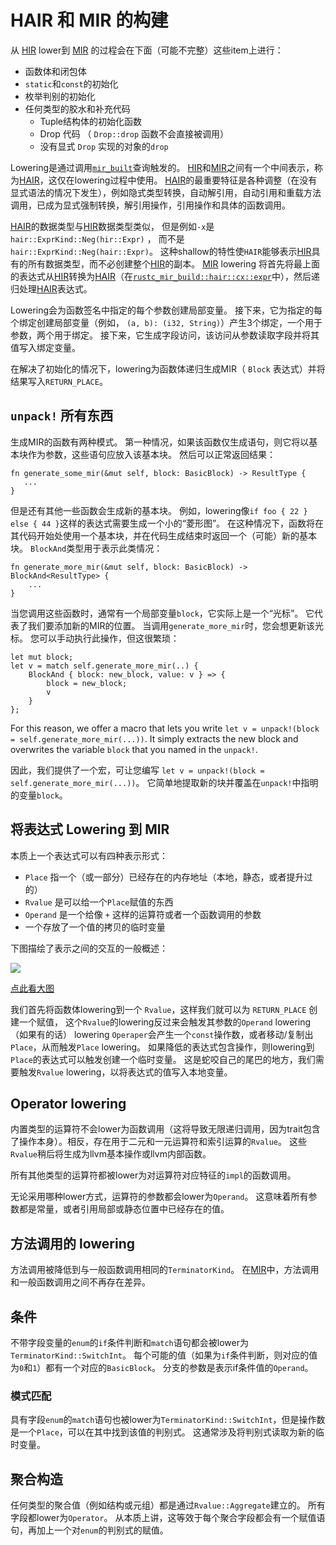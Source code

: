 # HAIR 和 MIR 的构建

从 [HIR] lower到 [MIR] 的过程会在下面（可能不完整）这些item上进行：

* 函数体和闭包体
* `static`和`const`的初始化
* 枚举判别的初始化
* 任何类型的胶水和补充代码
    * Tuple结构体的初始化函数
    * Drop 代码 （ `Drop::drop` 函数不会直接被调用）
    * 没有显式 `Drop` 实现的对象的`drop`

Lowering是通过调用[`mir_built`]查询触发的。
[HIR]和[MIR]之间有一个中间表示，称为[HAIR]，这仅在lowering过程中使用。
[HAIR]的最重要特征是各种调整（在没有显式语法的情况下发生），例如隐式类型转换，自动解引用，自动引用和重载方法调用，已成为显式强制转换，解引用操作，引用操作和具体的函数调用。

[HAIR]的数据类型与[HIR]数据类型类似，
但是例如`-x`是`hair::ExprKind::Neg(hir::Expr)` ，
而不是`hair::ExprKind::Neg(hair::Expr)`。
这种shallow的特性使`HAIR`能够表示[HIR]具有的所有数据类型，而不必创建整个[HIR]的副本。
[MIR] lowering 将首先将最上面的表达式从[HIR]转换为[HAIR]（在[`rustc_mir_build::hair::cx::expr`]中），然后递归处理[HAIR]表达式。

Lowering会为函数签名中指定的每个参数创建局部变量。
接下来，它为指定的每个绑定创建局部变量（例如， `(a, b): (i32, String)`）产生3个绑定，一个用于参数，两个用于绑定。
接下来，它生成字段访问，该访问从参数读取字段并将其值写入绑定变量。

在解决了初始化的情况下，lowering为函数体递归生成MIR（ `Block` 表达式）并将结果写入`RETURN_PLACE`。

## `unpack!` 所有东西

生成MIR的函数有两种模式。
第一种情况，如果该函数仅生成语句，则它将以基本块作为参数，这些语句应放入该基本块。
然后可以正常返回结果：

```rust,ignore
fn generate_some_mir(&mut self, block: BasicBlock) -> ResultType {
   ...
}
```

但是还有其他一些函数会生成新的基本块。
例如，lowering像`if foo { 22 } else { 44 }`这样的表达式需要生成一个小的“菱形图”。
在这种情况下，函数将在其代码开始处使用一个基本块，并在代码生成结束时返回一个（可能）新的基本块。
`BlockAnd`类型用于表示此类情况：

```rust,ignore
fn generate_more_mir(&mut self, block: BasicBlock) -> BlockAnd<ResultType> {
    ...
}
```

当您调用这些函数时，通常有一个局部变量`block`，它实际上是一个“光标”。 它代表了我们要添加新的MIR的位置。
当调用`generate_more_mir`时，您会想更新该光标。
您可以手动执行此操作，但这很繁琐：

```rust,ignore
let mut block;
let v = match self.generate_more_mir(..) {
    BlockAnd { block: new_block, value: v } => {
        block = new_block;
        v
    }
};
```

For this reason, we offer a macro that lets you write
`let v = unpack!(block = self.generate_more_mir(...))`.
It simply extracts the new block and overwrites the
variable `block` that you named in the `unpack!`.

因此，我们提供了一个宏，可让您编写
`let v = unpack!(block = self.generate_more_mir(...))`。
它简单地提取新的块并覆盖在`unpack!`中指明的变量`block`。

## 将表达式 Lowering 到 MIR

本质上一个表达式可以有四种表示形式：

* `Place` 指一个（或一部分）已经存在的内存地址（本地，静态，或者提升过的）
* `Rvalue` 是可以给一个`Place`赋值的东西
* `Operand` 是一个给像 `+` 这样的运算符或者一个函数调用的参数
* 一个存放了一个值的拷贝的临时变量

下图描绘了表示之间的交互的一般概述：

<img src="mir_overview.svg">

[点此看大图](mir_detailed.svg)

我们首先将函数体lowering到一个 `Rvalue`，这样我们就可以为 `RETURN_PLACE` 创建一个赋值，
这个`Rvalue`的lowering反过来会触发其参数的`Operand` lowering（如果有的话）
lowering `Operaper`会产生一个`const`操作数，或者移动/复制出`Place`，从而触发`Place` lowering。
如果降低的表达式包含操作，则lowering到`Place`的表达式可以触发创建一个临时变量。
这是蛇咬自己的尾巴的地方，我们需要触发`Rvalue` lowering，以将表达式的值写入本地变量。

## Operator lowering

内置类型的运算符不会lower为函数调用（这将导致无限递归调用，因为trait包含了操作本身）。相反，存在用于二元和一元运算符和索引运算的`Rvalue`。
这些`Rvalue`稍后将生成为llvm基本操作或llvm内部函数。

所有其他类型的运算符都被lower为对运算符对应特征的`impl`的函数调用。

无论采用哪种lower方式，运算符的参数都会lower为`Operand`。
这意味着所有参数都是常量，或者引用局部或静态位置中已经存在的值。

## 方法调用的 lowering

方法调用被降低到与一般函数调用相同的`TerminatorKind`。
在[MIR]中，方法调用和一般函数调用之间不再存在差异。

## 条件

不带字段变量的`enum`的`if`条件判断和`match`语句都会被lower为`TerminatorKind::SwitchInt`。
每个可能的值（如果为`if`条件判断，则对应的值为`0`和`1`）都有一个对应的`BasicBlock`。
分支的参数是表示if条件值的`Operand`。

### 模式匹配

具有字段`enum`的`match`语句也被lower为`TerminatorKind::SwitchInt`，但是操作数是一个`Place`，可以在其中找到该值的判别式。
这通常涉及将判别式读取为新的临时变量。

## 聚合构造

任何类型的聚合值（例如结构或元组）都是通过`Rvalue::Aggregate`建立的。
所有字段都lower为`Operator`。 
从本质上讲，这等效于每个聚合字段都会有一个赋值语句，再加上一个对`enum`的判别式的赋值。

[MIR]: ./index.html
[HIR]: ../hir.html
[HAIR]: https://doc.rust-lang.org/nightly/nightly-rustc/rustc_mir_build/hair/index.html

[`rustc_mir_build::hair::cx::expr`]: https://doc.rust-lang.org/nightly/nightly-rustc/rustc_mir_build/hair/cx/expr/index.html
[`mir_built`]: https://doc.rust-lang.org/nightly/nightly-rustc/rustc_mir_build/build/fn.mir_built.html
